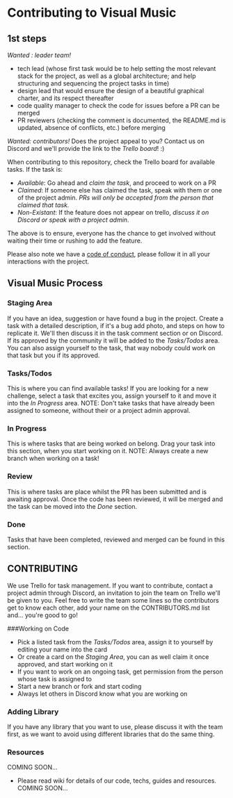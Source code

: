 # Contributing to Visual Music
## 1st steps
_Wanted : leader team!_
* tech lead (whose first task would be to help setting the most relevant stack for the project, as well as a global architecture; and help structuring and sequencing the project tasks in time)
* design lead that would ensure the design of a beautiful graphical charter, and its respect thereafter
* code quality manager to check the code for issues before a PR can be merged
* PR reviewers (checking the comment is documented, the README.md is updated, absence of conflicts, etc.) before merging

_Wanted: contributors!_
Does the project appeal to you? Contact us on Discord and we'll provide the link to the _Trello board_! :)

When contributing to this repository, check the Trello board for available tasks. If the task is:
* _Available_: Go ahead and *claim the task*, and proceed to work on a PR
* _Claimed_: If someone else has claimed the task, speak with them or one of the project admin. *PRs will only be accepted from the person that claimed that task.*
* _Non-Existant_: If the feature does not appear on trello, *discuss it on Discord or speak with a project admin*.

The above is to ensure, everyone has the chance to get involved without waiting their time or rushing to add the feature.

Please also note we have a [code of conduct](https://github.com/lucierabahi/temporay-visual-music/blob/master/CODE_OF_CONDUCT.md), please follow it in all your interactions with the project.

## Visual Music Process
### Staging Area
If you have an idea, suggestion or have found a bug in the project. Create a task with a detailed description, if it's a bug add photo, and steps on how to replicate it. We'll then discuss it in the task comment section or on Discord. If its approved by the community it will be added to the *Tasks/Todos* area. You can also assign yourself to the task, that way nobody could work on that task but you if its approved.

### Tasks/Todos
This is where you can find available tasks! If you are looking for a new challenge, select a task that excites you, assign yourself to it and move it into the *In Progress* area.
NOTE: Don't take tasks that have already been assigned to someone, without their or a project admin approval.

### In Progress
This is where tasks that are being worked on belong. Drag your task into this section, when you start working on it.
NOTE: Always create a new branch when working on a task!

### Review
This is where tasks are place whilst the PR has been submitted and is awaiting approval. Once the code has been reviewed, it will be merged and the task can be moved into the *Done* section.

### Done
Tasks that have been completed, reviewed and merged can be found in this section.


## CONTRIBUTING
We use Trello for task management. If you want to contribute, contact a project admin through Discord, an invitation to join the team on Trello we'll be given to you. Feel free to write the team some lines so the contributors get to know each other, add your name on the CONTRIBUTORS.md list and... you're good to go! 

###Working on Code
* Pick a listed task from the *Tasks/Todos* area, assign it to yourself by editing your name into the card
* Or create a card on the *Staging Area*, you can as well claim it once approved, and start working on it
* If you want to work on an ongoing task, get permission from the person whose task is assigned to
* Start a new branch or fork and start coding
* Always let others in Discord know what you are working on

### Adding Library
If you have any library that you want to use, please discuss it with the team first, as we want to avoid using different libraries that do the same thing.

### Resources
COMING SOON... 
* Please read wiki for details of our code, techs, guides and resources.
COMING SOON... 